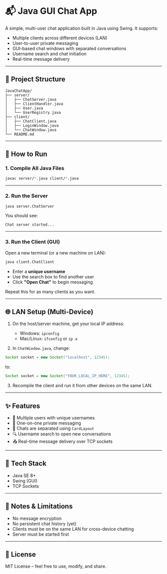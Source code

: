 # 📬 Java GUI Chat App

A simple, multi-user chat application built in Java using Swing. It supports:

- Multiple clients across different devices (LAN)
- User-to-user private messaging
- GUI-based chat windows with separated conversations
- Username search and chat initiation
- Real-time message delivery

---

## 📁 Project Structure

```
JavaChatApp/
├── server/
│   ├── ChatServer.java
│   ├── ClientHandler.java
│   ├── User.java
│   └── UserRegistry.java
├── client/
│   ├── ChatClient.java
│   ├── LoginWindow.java
│   └── ChatWindow.java
└── README.md
```

---

## 🚀 How to Run

### 1. Compile All Java Files

```bash
javac server/*.java client/*.java
```

---

### 2. Run the Server

```bash
java server.ChatServer
```

You should see:

```
Chat server started...
```

---

### 3. Run the Client (GUI)

Open a new terminal (or a new machine on LAN):

```bash
java client.ChatClient
```

- Enter a **unique username**
- Use the search box to find another user
- Click **"Open Chat"** to begin messaging

Repeat this for as many clients as you want.

---

## 🌐 LAN Setup (Multi-Device)

1. On the host/server machine, get your local IP address:
   - Windows: `ipconfig`
   - Mac/Linux: `ifconfig` or `ip a`

2. In `ChatWindow.java`, change:

```java
Socket socket = new Socket("localhost", 12345);
```

to:

```java
Socket socket = new Socket("YOUR_LOCAL_IP_HERE", 12345);
```

3. Recompile the client and run it from other devices on the same LAN.

---

## ✨ Features

- 👥 Multiple users with unique usernames
- 🔐 One-on-one private messaging
- 🧠 Chats are separated using `CardLayout`
- 🔍 Username search to open new conversations
- 📤 Real-time message delivery over TCP sockets

---

## 🧩 Tech Stack

- Java SE 8+
- Swing (GUI)
- TCP Sockets

---

## 📌 Notes & Limitations

- No message encryption
- No persistent chat history (yet)
- Clients must be on the same LAN for cross-device chatting
- Server must be started first

---

## 📜 License

MIT License – feel free to use, modify, and share.
